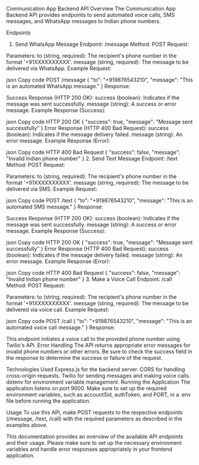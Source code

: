 Communication App Backend API
Overview
The Communication App Backend API provides endpoints to send automated voice calls, SMS messages, and WhatsApp messages to Indian phone numbers.

Endpoints
1. Send WhatsApp Message
Endpoint: /message
Method: POST
Request:

Parameters:
to (string, required): The recipient's phone number in the format '+91XXXXXXXXXX'.
message (string, required): The message to be delivered via WhatsApp.
Example Request:

json
Copy code
POST /message
{
  "to": "+919876543210",
  "message": "This is an automated WhatsApp message."
}
Response:

Success Response (HTTP 200 OK):
success (boolean): Indicates if the message was sent successfully.
message (string): A success or error message.
Example Response (Success):

json
Copy code
HTTP 200 OK
{
  "success": true,
  "message": "Message sent successfully"
}
Error Response (HTTP 400 Bad Request):
success (boolean): Indicates if the message delivery failed.
message (string): An error message.
Example Response (Error):

json
Copy code
HTTP 400 Bad Request
{
  "success": false,
  "message": "Invalid Indian phone number"
}
2. Send Text Message
Endpoint: /text
Method: POST
Request:

Parameters:
to (string, required): The recipient's phone number in the format '+91XXXXXXXXXX'.
message (string, required): The message to be delivered via SMS.
Example Request:

json
Copy code
POST /text
{
  "to": "+919876543210",
  "message": "This is an automated SMS message."
}
Response:

Success Response (HTTP 200 OK):
success (boolean): Indicates if the message was sent successfully.
message (string): A success or error message.
Example Response (Success):

json
Copy code
HTTP 200 OK
{
  "success": true,
  "message": "Message sent successfully"
}
Error Response (HTTP 400 Bad Request):
success (boolean): Indicates if the message delivery failed.
message (string): An error message.
Example Response (Error):

json
Copy code
HTTP 400 Bad Request
{
  "success": false,
  "message": "Invalid Indian phone number"
}
3. Make a Voice Call
Endpoint: /call
Method: POST
Request:

Parameters:
to (string, required): The recipient's phone number in the format '+91XXXXXXXXXX'.
message (string, required): The message to be delivered via voice call.
Example Request:

json
Copy code
POST /call
{
  "to": "+919876543210",
  "message": "This is an automated voice call message."
}
Response:

This endpoint initiates a voice call to the provided phone number using Twilio's API.
Error Handling
The API returns appropriate error messages for invalid phone numbers or other errors. Be sure to check the success field in the response to determine the success or failure of the request.

Technologies Used
Express.js for the backend server.
CORS for handling cross-origin requests.
Twilio for sending messages and making voice calls.
dotenv for environment variable management.
Running the Application
The application listens on port 9000. Make sure to set up the required environment variables, such as accountSid, authToken, and PORT, in a .env file before running the application.

Usage
To use this API, make POST requests to the respective endpoints (/message, /text, /call) with the required parameters as described in the examples above.

This documentation provides an overview of the available API endpoints and their usage. Please make sure to set up the necessary environment variables and handle error responses appropriately in your frontend application.




